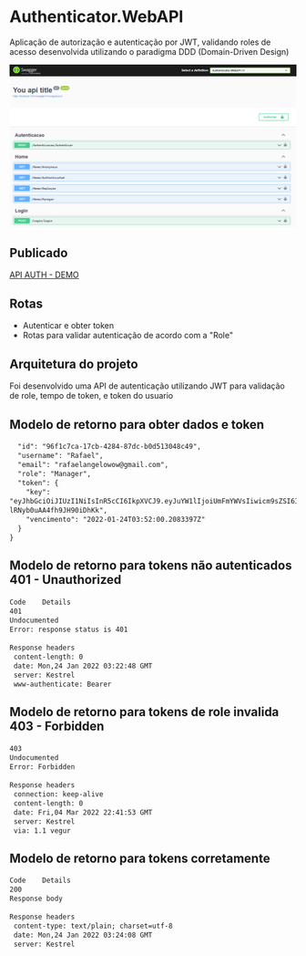 # Authenticator.WebAPI
Aplicação de autorização e autenticação por JWT, validando roles de acesso desenvolvida utilizando o paradigma DDD (Domain-Driven Design)

![](assets/application.png)

## Publicado 

[API AUTH - DEMO](https://authentication-webapi.herokuapp.com/swagger/index.html)

## Rotas

- Autenticar e obter token 
- Rotas para validar autenticação de acordo com a "Role"

## Arquitetura do projeto

Foi desenvolvido uma API de autenticação utilizando JWT para validação de role, tempo de token, e token do usuario

## Modelo de retorno para obter dados e token

```{
  "id": "96f1c7ca-17cb-4284-87dc-b0d513048c49",
  "username": "Rafael",
  "email": "rafaelangelowow@gmail.com",
  "role": "Manager",
  "token": {
    "key": "eyJhbGciOiJIUzI1NiIsInR5cCI6IkpXVCJ9.eyJuYW1lIjoiUmFmYWVsIiwicm9sZSI6Ik1hbmFnZXIiLCJuYmYiOjE2NDI5OTQ1MjAsImV4cCI6MTY0Mjk5NjMyMCwiaWF0IjoxNjQyOTk0NTIwfQ.ODWusj5ht7KoLC3fGpu4-lRNyb0uAA4fh9JH90iDhKk",
    "vencimento": "2022-01-24T03:52:00.2083397Z"
  }
}
```

## Modelo de retorno para tokens não autenticados 401 - Unauthorized

```
Code	Details
401
Undocumented
Error: response status is 401

Response headers
 content-length: 0 
 date: Mon,24 Jan 2022 03:22:48 GMT 
 server: Kestrel 
 www-authenticate: Bearer 
```

## Modelo de retorno para tokens de role invalida 403 - Forbidden

```
403
Undocumented
Error: Forbidden

Response headers
 connection: keep-alive 
 content-length: 0 
 date: Fri,04 Mar 2022 22:41:53 GMT 
 server: Kestrel 
 via: 1.1 vegur 
```
## Modelo de retorno para tokens corretamente

```
Code	Details
200	
Response body

Response headers
 content-type: text/plain; charset=utf-8 
 date: Mon,24 Jan 2022 03:24:08 GMT 
 server: Kestrel 
```

